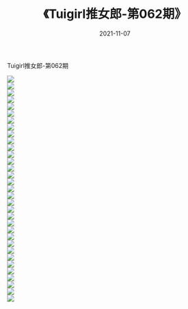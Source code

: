 ﻿---
layout: post
title:  《Tuigirl推女郎-第062期》
date:   2021-11-07
img: http://imgx.orgx.ga/漏D/网络美图/2021/Tuigirl推女郎-第062期/000.jpg
categories: [美女, 清纯, 唯美]
---

Tuigirl推女郎-第062期

  ![](http://imgx.orgx.ga/漏D/网络美图/2021/Tuigirl推女郎-第062期/001.jpg) <br> ![](http://imgx.orgx.ga/漏D/网络美图/2021/Tuigirl推女郎-第062期/002.jpg) <br> ![](http://imgx.orgx.ga/漏D/网络美图/2021/Tuigirl推女郎-第062期/003.jpg) <br> ![](http://imgx.orgx.ga/漏D/网络美图/2021/Tuigirl推女郎-第062期/004.jpg) <br> ![](http://imgx.orgx.ga/漏D/网络美图/2021/Tuigirl推女郎-第062期/005.jpg) <br> ![](http://imgx.orgx.ga/漏D/网络美图/2021/Tuigirl推女郎-第062期/006.jpg) <br> ![](http://imgx.orgx.ga/漏D/网络美图/2021/Tuigirl推女郎-第062期/007.jpg) <br> ![](http://imgx.orgx.ga/漏D/网络美图/2021/Tuigirl推女郎-第062期/008.jpg) <br> ![](http://imgx.orgx.ga/漏D/网络美图/2021/Tuigirl推女郎-第062期/009.jpg) <br> ![](http://imgx.orgx.ga/漏D/网络美图/2021/Tuigirl推女郎-第062期/010.jpg) <br> ![](http://imgx.orgx.ga/漏D/网络美图/2021/Tuigirl推女郎-第062期/011.jpg) <br> ![](http://imgx.orgx.ga/漏D/网络美图/2021/Tuigirl推女郎-第062期/012.jpg) <br> ![](http://imgx.orgx.ga/漏D/网络美图/2021/Tuigirl推女郎-第062期/013.jpg) <br> ![](http://imgx.orgx.ga/漏D/网络美图/2021/Tuigirl推女郎-第062期/014.jpg) <br> ![](http://imgx.orgx.ga/漏D/网络美图/2021/Tuigirl推女郎-第062期/015.jpg) <br> ![](http://imgx.orgx.ga/漏D/网络美图/2021/Tuigirl推女郎-第062期/016.jpg) <br> ![](http://imgx.orgx.ga/漏D/网络美图/2021/Tuigirl推女郎-第062期/017.jpg) <br> ![](http://imgx.orgx.ga/漏D/网络美图/2021/Tuigirl推女郎-第062期/018.jpg) <br> ![](http://imgx.orgx.ga/漏D/网络美图/2021/Tuigirl推女郎-第062期/019.jpg) <br> ![](http://imgx.orgx.ga/漏D/网络美图/2021/Tuigirl推女郎-第062期/020.jpg) <br> ![](http://imgx.orgx.ga/漏D/网络美图/2021/Tuigirl推女郎-第062期/021.jpg) <br> ![](http://imgx.orgx.ga/漏D/网络美图/2021/Tuigirl推女郎-第062期/022.jpg) <br> ![](http://imgx.orgx.ga/漏D/网络美图/2021/Tuigirl推女郎-第062期/023.jpg) <br> ![](http://imgx.orgx.ga/漏D/网络美图/2021/Tuigirl推女郎-第062期/024.jpg) <br> ![](http://imgx.orgx.ga/漏D/网络美图/2021/Tuigirl推女郎-第062期/025.jpg) <br> ![](http://imgx.orgx.ga/漏D/网络美图/2021/Tuigirl推女郎-第062期/026.jpg) <br> ![](http://imgx.orgx.ga/漏D/网络美图/2021/Tuigirl推女郎-第062期/027.jpg) <br> ![](http://imgx.orgx.ga/漏D/网络美图/2021/Tuigirl推女郎-第062期/028.jpg) <br> ![](http://imgx.orgx.ga/漏D/网络美图/2021/Tuigirl推女郎-第062期/029.jpg) <br> ![](http://imgx.orgx.ga/漏D/网络美图/2021/Tuigirl推女郎-第062期/030.jpg) <br> ![](http://imgx.orgx.ga/漏D/网络美图/2021/Tuigirl推女郎-第062期/031.jpg) <br> ![](http://imgx.orgx.ga/漏D/网络美图/2021/Tuigirl推女郎-第062期/032.jpg) <br> ![](http://imgx.orgx.ga/漏D/网络美图/2021/Tuigirl推女郎-第062期/033.jpg) <br>